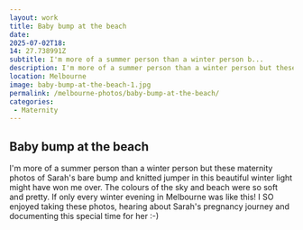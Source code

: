 ```yaml
---
layout: work
title: Baby bump at the beach
date: 
2025-07-02T18: 
14: 27.738991Z
subtitle: I'm more of a summer person than a winter person b...
description: I'm more of a summer person than a winter person but these maternity photos of Sarah's bare bump and knitted jumper in this beautiful winter light might have won me over.
location: Melbourne
image: baby-bump-at-the-beach-1.jpg
permalink: /melbourne-photos/baby-bump-at-the-beach/
categories:
 - Maternity
---
```


## Baby bump at the beach

I'm more of a summer person than a winter person but these maternity photos of Sarah's bare bump and knitted jumper in this beautiful winter light might have won me over. The colours of the sky and beach were so soft and pretty. If only every winter evening in Melbourne was like this! I SO enjoyed taking these photos, hearing about Sarah's pregnancy journey and documenting this special time for her :-)
